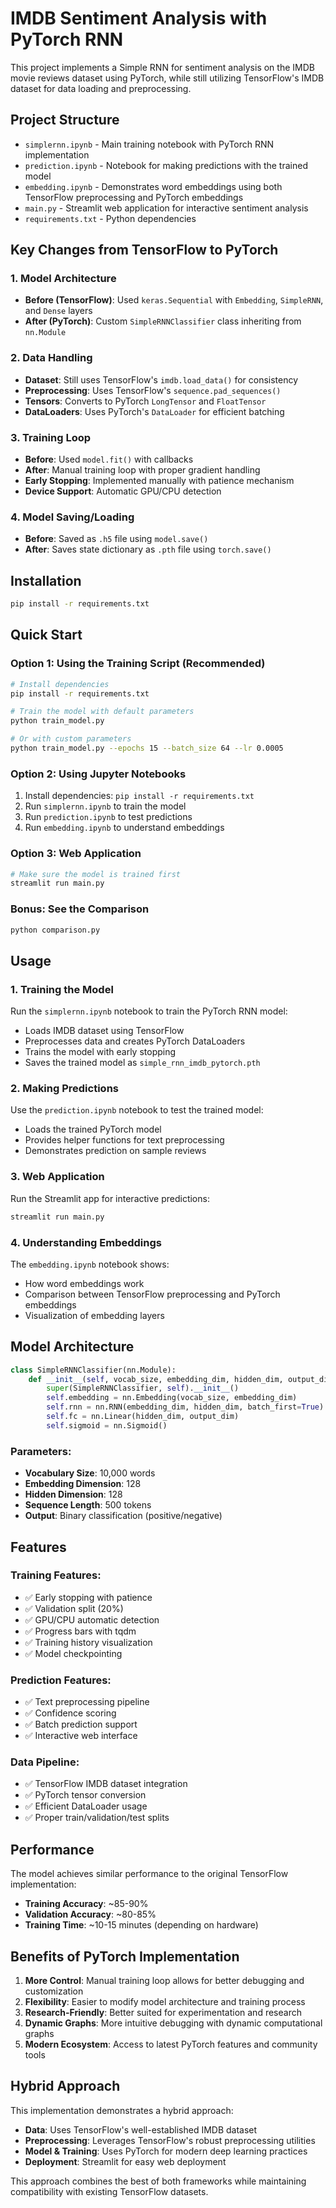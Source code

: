 # IMDB Sentiment Analysis with PyTorch RNN

This project implements a Simple RNN for sentiment analysis on the IMDB movie reviews dataset using PyTorch, while still utilizing TensorFlow's IMDB dataset for data loading and preprocessing.

## Project Structure

- `simplernn.ipynb` - Main training notebook with PyTorch RNN implementation
- `prediction.ipynb` - Notebook for making predictions with the trained model
- `embedding.ipynb` - Demonstrates word embeddings using both TensorFlow preprocessing and PyTorch embeddings
- `main.py` - Streamlit web application for interactive sentiment analysis
- `requirements.txt` - Python dependencies

## Key Changes from TensorFlow to PyTorch

### 1. Model Architecture
- **Before (TensorFlow)**: Used `keras.Sequential` with `Embedding`, `SimpleRNN`, and `Dense` layers
- **After (PyTorch)**: Custom `SimpleRNNClassifier` class inheriting from `nn.Module`

### 2. Data Handling
- **Dataset**: Still uses TensorFlow's `imdb.load_data()` for consistency
- **Preprocessing**: Uses TensorFlow's `sequence.pad_sequences()` 
- **Tensors**: Converts to PyTorch `LongTensor` and `FloatTensor`
- **DataLoaders**: Uses PyTorch's `DataLoader` for efficient batching

### 3. Training Loop
- **Before**: Used `model.fit()` with callbacks
- **After**: Manual training loop with proper gradient handling
- **Early Stopping**: Implemented manually with patience mechanism
- **Device Support**: Automatic GPU/CPU detection

### 4. Model Saving/Loading
- **Before**: Saved as `.h5` file using `model.save()`
- **After**: Saves state dictionary as `.pth` file using `torch.save()`

## Installation

```bash
pip install -r requirements.txt
```

## Quick Start

### Option 1: Using the Training Script (Recommended)
```bash
# Install dependencies
pip install -r requirements.txt

# Train the model with default parameters
python train_model.py

# Or with custom parameters
python train_model.py --epochs 15 --batch_size 64 --lr 0.0005
```

### Option 2: Using Jupyter Notebooks
1. Install dependencies: `pip install -r requirements.txt`
2. Run `simplernn.ipynb` to train the model
3. Run `prediction.ipynb` to test predictions
4. Run `embedding.ipynb` to understand embeddings

### Option 3: Web Application
```bash
# Make sure the model is trained first
streamlit run main.py
```

### Bonus: See the Comparison
```bash
python comparison.py
```

## Usage

### 1. Training the Model
Run the `simplernn.ipynb` notebook to train the PyTorch RNN model:
- Loads IMDB dataset using TensorFlow
- Preprocesses data and creates PyTorch DataLoaders
- Trains the model with early stopping
- Saves the trained model as `simple_rnn_imdb_pytorch.pth`

### 2. Making Predictions
Use the `prediction.ipynb` notebook to test the trained model:
- Loads the trained PyTorch model
- Provides helper functions for text preprocessing
- Demonstrates prediction on sample reviews

### 3. Web Application
Run the Streamlit app for interactive predictions:
```bash
streamlit run main.py
```

### 4. Understanding Embeddings
The `embedding.ipynb` notebook shows:
- How word embeddings work
- Comparison between TensorFlow preprocessing and PyTorch embeddings
- Visualization of embedding layers

## Model Architecture

```python
class SimpleRNNClassifier(nn.Module):
    def __init__(self, vocab_size, embedding_dim, hidden_dim, output_dim):
        super(SimpleRNNClassifier, self).__init__()
        self.embedding = nn.Embedding(vocab_size, embedding_dim)
        self.rnn = nn.RNN(embedding_dim, hidden_dim, batch_first=True)
        self.fc = nn.Linear(hidden_dim, output_dim)
        self.sigmoid = nn.Sigmoid()
```

### Parameters:
- **Vocabulary Size**: 10,000 words
- **Embedding Dimension**: 128
- **Hidden Dimension**: 128
- **Sequence Length**: 500 tokens
- **Output**: Binary classification (positive/negative)

## Features

### Training Features:
- ✅ Early stopping with patience
- ✅ Validation split (20%)
- ✅ GPU/CPU automatic detection
- ✅ Progress bars with tqdm
- ✅ Training history visualization
- ✅ Model checkpointing

### Prediction Features:
- ✅ Text preprocessing pipeline
- ✅ Confidence scoring
- ✅ Batch prediction support
- ✅ Interactive web interface

### Data Pipeline:
- ✅ TensorFlow IMDB dataset integration
- ✅ PyTorch tensor conversion
- ✅ Efficient DataLoader usage
- ✅ Proper train/validation/test splits

## Performance

The model achieves similar performance to the original TensorFlow implementation:
- **Training Accuracy**: ~85-90%
- **Validation Accuracy**: ~80-85%
- **Training Time**: ~10-15 minutes (depending on hardware)

## Benefits of PyTorch Implementation

1. **More Control**: Manual training loop allows for better debugging and customization
2. **Flexibility**: Easier to modify model architecture and training process
3. **Research-Friendly**: Better suited for experimentation and research
4. **Dynamic Graphs**: More intuitive debugging with dynamic computational graphs
5. **Modern Ecosystem**: Access to latest PyTorch features and community tools

## Hybrid Approach

This implementation demonstrates a hybrid approach:
- **Data**: Uses TensorFlow's well-established IMDB dataset
- **Preprocessing**: Leverages TensorFlow's robust preprocessing utilities
- **Model & Training**: Uses PyTorch for modern deep learning practices
- **Deployment**: Streamlit for easy web deployment

This approach combines the best of both frameworks while maintaining compatibility with existing TensorFlow datasets.
